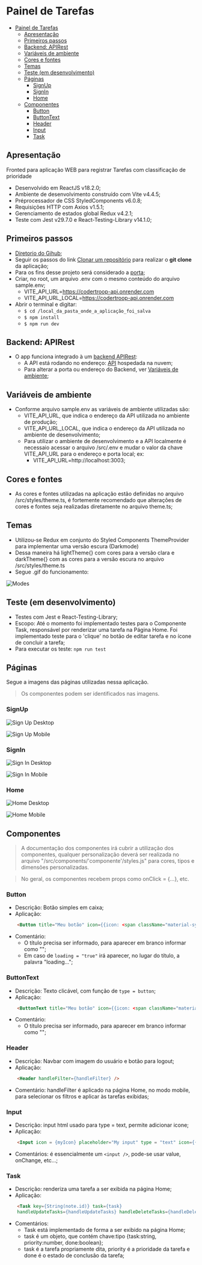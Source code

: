 # Painel de Tarefas

- [Painel de Tarefas](#painel-de-tarefas)
  - [Apresentação](#apresentação)
  - [Primeiros passos](#primeiros-passos)
  - [Backend: APIRest](#backend-apirest)
  - [Variáveis de ambiente](#variáveis-de-ambiente)
  - [Cores e fontes](#cores-e-fontes)
  - [Temas](#temas)
  - [Teste (em desenvolvimento)](#teste-em-desenvolvimento)
  - [Páginas](#páginas)
    - [SignUp](#signup)
    - [SignIn](#signin)
    - [Home](#home)
  - [Componentes](#componentes)
    - [Button](#button)
    - [ButtonText](#buttontext)
    - [Header](#header)
    - [Input](#input)
    - [Task](#task)


## Apresentação

Fronted para aplicação WEB para registrar Tarefas com classificação de prioridade

- Desenvolvido em ReactJS v18.2.0;
- Ambiente de desenvolvimento construído com Vite v4.4.5;
- Préprocessador de CSS StyledComponents v6.0.8;
- Requisições HTTP com Axios v1.5.1;
- Gerenciamento de estados global Redux v4.2.1;
- Teste com Jest v29.7.0 e React-Testing-Library v14.1.0;

## Primeiros passos

- [Diretorio do Gihub](https://github.com/pedromsra/CoderTroop_FE);
- Seguir os passos do link [Clonar um repositório](https://docs.github.com/pt/repositories/creating-and-managing-repositories/cloning-a-repository) para realizar o **git clone** da aplicação;
- Para os fins desse projeto será considerado a [porta](http://localhost:3009);
- Criar, no root, um arquivo .env com o mesmo conteúdo do arquivo sample.env;
  - VITE_API_URL=https://codertroop-api.onrender.com
  - VITE_API_URL_LOCAL=https://codertroop-api.onrender.com
- Abrir o terminal e digitar:
  - `$ cd /local_da_pasta_onde_a_aplicação_foi_salva`
  - `$ npm install`
  - `$ npm run dev`

## Backend: APIRest

- O app funciona integrado à um [backend APIRest](https://github.com/pedromsra/CoderTroop_API):
  - A API está rodando no endereço: [API](https://codertroop-api.onrender.com) hospedada na nuvem;
  - Para alterar a porta ou endereço do Backend, ver [Variáveis de ambiente](#variáveis-de-ambiente);

## Variáveis de ambiente

- Conforme arquivo sample.env as variáveis de ambiente utilizadas são:
  - VITE_API_URL, que indica o endereço da API utilizada no ambiente de produção;
  - VITE_API_URL_LOCAL, que indica o endereço da API utilizada no ambiente de desenvolvimento;
  - Para utilizar o ambiente de desenvolvimento e a API localmente é necessaio acessar o arquivo /src/.env e mudar o valor da chave VITE_API_URL para o endereço e porta local; ex:
    - VITE_API_URL=http://localhost:3003;

## Cores e fontes

- As cores e fontes utilizadas na aplicação estão definidas no arquivo /src/styles/theme.ts, é fortemente recomendado que alterações de cores e fontes seja realizadas diretamente no arquivo theme.ts;

## Temas

- Utilizou-se Redux em conjunto do Styled Components ThemeProvider para implementar uma versão escura (Darkmode)
- Dessa maneira há lightTheme{} com cores para a versão clara e darkTheme{} com as cores para a versão escura no arquivo /src/styles/theme.ts
- Segue .gif do funcionamento:

![Modes](src/assets/readme/darklightmode.gif)

## Teste (em desenvolvimento)

- Testes com Jest e React-Testing-Library;
- Escopo: Até o momento foi implementado testes para o Componente Task, responsável por renderizar uma tarefa na Página Home. Foi implementado teste para o 'clique' no botão de editar tarefa e no ícone de concluir a tarefa;
- Para executar os teste: `npm run test`

## Páginas

Segue a imagens das páginas utilizadas nessa aplicação.

> Os componentes podem ser identificados nas imagens.

### SignUp

![Sign Up Desktop](src/assets/readme/signUpDesktop.png)

![Sign Up Mobile](src/assets/readme/signUpMobile.png)

### SignIn

![Sign In Desktop](src/assets/readme/signInDesktop.png)

![Sign In Mobile](src/assets/readme/signInMobile.png)

### Home

![Home Desktop](src/assets/readme/homeDesktop.png)

![Home Mobile](src/assets/readme/homeMobile.png)

## Componentes

> A documentação dos componentes irá cubrir a utilização dos componentes, qualquer personalização deverá ser realizada no arquivo "/src/components/'componente'/styles.js" para cores, tipos e dimensões personalizadas. 

> No geral, os componentes recebem props como onClick = {...}, etc. 

### Button

- Descrição: Botão simples em caixa;
- Aplicação:

```html
    <Button title="Meu botão" icon={{icon: <span className="material-symbols-outlined">exemple</span>}} loading outlined />
```

- Comentário:
  - O título precisa ser informado, para aparecer em branco informar como "";
  - Em caso de ```loading = "true"``` irá aparecer, no lugar do título, a palavra "loading...";

### ButtonText

- Descrição: Texto clicável, com função de ```type = button```;
- Aplicação:

```html
    <ButtonText title="Meu botão" icon={{icon: <span className="material-symbols-outlined">exemple</span>}} />
```

- Comentário:
  - O título precisa ser informado, para aparecer em branco informar como "";

### Header

- Descrição: Navbar com imagem do usuário e botão para logout;
- Aplicação:

```html
    <Header handleFilter={handleFilter} />
```

- Comentário: handleFilter é aplicado na página Home, no modo mobile, para selecionar os filtros e aplicar às tarefas exibidas;

### Input

- Descrição: input html usado para type = text, permite adicionar icone;
- Aplicação:

```html
    <Input icon = {myIcon} placeholder="My input" type = "text" icon={{icon: <span className="material-symbols-outlined">exemple</span>}} />
```

- Comentários: é essencialmente um ```<input />```, pode-se usar value, onChange, etc...;

### Task

- Descrição: renderiza uma tarefa a ser exibida na página Home;
- Aplicação:

```html
    <Task key={String(note.id)} task={task} 
    handleUpdateTasks={handleUpdateTasks} handleDeleteTasks={handleDeleteTasks} />
```

- Comentários:
  - Task está implementado de forma a ser exibido na página Home;
  - task é um objeto, que contém chave:tipo {task:string, priority:number, done:boolean};
  - task é a tarefa propriamente dita, priority é a prioridade da tarefa e done é o estado de conclusão da tarefa;